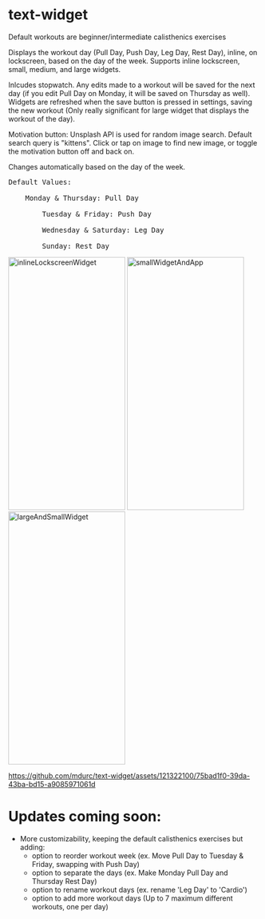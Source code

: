 # text-widget

Default workouts are beginner/intermediate calisthenics exercises

Displays the workout day (Pull Day, Push Day, Leg Day, Rest Day), inline, on lockscreen, based on the day of the week. Supports inline lockscreen, small, medium, and large widgets. 

Inlcudes stopwatch. Any edits made to a workout will be saved for the next day (if you edit Pull Day on Monday, it will be saved on Thursday as well). Widgets are refreshed when the save button is pressed in settings, saving the new workout (Only really significant for large widget that displays the workout of the day).

Motivation button: Unsplash API is used for random image search. Default search query is "kittens". Click or tap on image to find new image, or toggle the motivation button off and back on.

Changes automatically based on the day of the week.<br>
<pre>Default Values:<br>
    Monday & Thursday: Pull Day<br>
        Tuesday & Friday: Push Day<br>
        Wednesday & Saturday: Leg Day<br>
        Sunday: Rest Day
</pre>

<img src="https://github.com/mdurc/text-widget/assets/121322100/5b9668b4-fbe8-4c25-806d-364700860812" alt="inlineLockscreenWidget" width="234" height="506">

<img src="https://github.com/mdurc/text-widget/assets/121322100/38d85b7e-3186-4a8b-8749-11375325f4f8" alt="smallWidgetAndApp" width="234" height="506">

<img src="https://github.com/mdurc/text-widget/assets/121322100/587d5fb8-96d2-4ec5-bbd1-6fa003c1ac44" alt="largeAndSmallWidget" width="234" height="506">

https://github.com/mdurc/text-widget/assets/121322100/75bad1f0-39da-43ba-bd15-a9085971061d




# Updates coming soon:
<ul>
    <li>
        More customizability, keeping the default calisthenics exercises but adding:
      <ul>
        <li>
          option to reorder workout week (ex. Move Pull Day to Tuesday & Friday, swapping with Push Day)
        </li>
        <li>
          option to separate the days (ex. Make Monday Pull Day and Thursday Rest Day)
        </li>
        <li>
          option to rename workout days (ex. rename 'Leg Day' to 'Cardio')
        </li>
        <li>
          option to add more workout days (Up to 7 maximum different workouts, one per day)
        </li>
      </ul>
    </li>

</ul>
